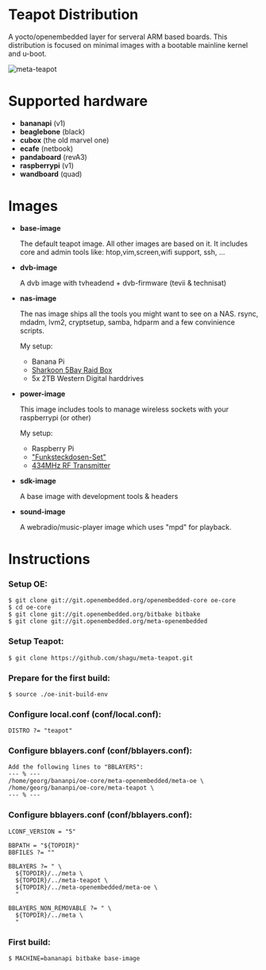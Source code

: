 # Teapot Distribution

A yocto/openembedded layer for serveral ARM based boards.
This distribution is focused on minimal images 
with a bootable mainline kernel and u-boot.

![meta-teapot](http://mephis.he-hosting.de/teapot/teapot-white.png)

# Supported hardware
- **bananapi** (v1)
- **beaglebone** (black)
- **cubox** (the old marvel one)
- **ecafe** (netbook)
- **pandaboard** (revA3)
- **raspberrypi** (v1)
- **wandboard** (quad)

# Images
- **base-image**

	The default teapot image. All other images are based on it.
	It includes core and admin tools like:
	htop,vim,screen,wifi support, ssh, ...

- **dvb-image**

	A dvb image with tvheadend + dvb-firmware (tevii & technisat)

- **nas-image**

	The nas image ships all the tools you might want to see on a NAS.
	rsync, mdadm, lvm2, cryptsetup, samba, hdparm and a few convinience scripts.
	
	My setup: 
	- Banana Pi
	- [Sharkoon 5Bay Raid Box](https://de.sharkoon.com/product//11353#desc) 
	- 5x 2TB Western Digital harddrives


- **power-image**

	This image includes tools to manage wireless sockets with your raspberrypi (or other)

	My setup:
	- Raspberry Pi 
	- ["Funksteckdosen-Set"](http://www.pollin.de/shop/dt/MzMzOTQ0OTk-/Haustechnik/Funkschaltsysteme/Funksteckdosen_Set_mit_3_Steckdosen.html)
	- [434MHz RF Transmitter](http://www.amazon.de/gp/product/B007XEXICS)


- **sdk-image**

	A base image with development tools & headers

- **sound-image**

	A webradio/music-player image which uses "mpd" for playback.


# Instructions

### Setup OE:

	$ git clone git://git.openembedded.org/openembedded-core oe-core
	$ cd oe-core
	$ git clone git://git.openembedded.org/bitbake bitbake
	$ git clone git://git.openembedded.org/meta-openembedded


### Setup Teapot:

	$ git clone https://github.com/shagu/meta-teapot.git

### Prepare for the first build:

	$ source ./oe-init-build-env


### Configure local.conf (conf/local.conf):

	DISTRO ?= "teapot"

### Configure bblayers.conf (conf/bblayers.conf):

	Add the following lines to "BBLAYERS":
	--- % ---
	/home/georg/bananpi/oe-core/meta-openembedded/meta-oe \
	/home/georg/bananpi/oe-core/meta-teapot \
	--- % ---

### Configure bblayers.conf (conf/bblayers.conf):

	LCONF_VERSION = "5"

	BBPATH = "${TOPDIR}"
	BBFILES ?= ""

	BBLAYERS ?= " \
	  ${TOPDIR}/../meta \
	  ${TOPDIR}/../meta-teapot \
	  ${TOPDIR}/../meta-openembedded/meta-oe \
	  "

	BBLAYERS_NON_REMOVABLE ?= " \
	  ${TOPDIR}/../meta \
	  "

### First build:

	$ MACHINE=bananapi bitbake base-image
